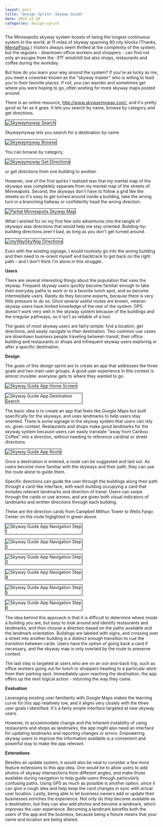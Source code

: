 ```yaml
---
layout: post
title: "Design Sprint: Skyway Guide"
date: 2018-12-28
categories: design-sprint
---
```


The Minneapolis skyway system boasts of being the longest continuous system in the world, at 11 miles of skyway spanning 80 city blocks (Thanks, [MentalFloss](http://mentalfloss.com/article/70549/25-things-you-should-know-about-minneapolis-and-st-paul).) Visitors always seem thrilled at the complexity of the system, but the regulars - downtown office workers and shoppers - can find not only an escape from the -3°F windchill but also shops, restaurants and coffee during the workday.

But how do you learn your way around the system? If you're as lucky as me, you meet a coworker known as the "skyway master" who is willing to lead you to their favorite places. If not, you can wander and sometimes get where you were hoping to go, often wishing for more skyway maps posted around.

There is an online resource, http://www.skywaymyway.com/, and it's pretty good as far as it goes. It lets you search by name, browse by category and get directions.

<img src="/jaschiroo/images/sprints/skyway/MWSW-search.png"
     alt="Skywaymyway Search"
     style="max-width:50%;height:auto;border:1px solid black;" />

Skywaymyway lets you search for a destination by name

<img src="/jaschiroo/images/sprints/skyway/MWSW-browse.png"
     alt="Skywaymyway Browse"
     style="max-width:50%;height:auto;border:1px solid black;" />

You can browse by category,

<img src="/jaschiroo/images/sprints/skyway/MWSW-directions.png"
     alt="Skywaymyway Get Directions"
     style="max-width:50%;height:auto;border:1px solid black;" />

or get directions from one building to another.

However, one of the first quirks I realized was that my mental map of the skyways was completely separate from my mental map of the streets of Minneapolis. Second, the skyways don't have to follow a grid like the streets so it's easy to get turned around inside a building, take the wrong turn in a branching hallway or confidently head the wrong direction.

<img src="/jaschiroo/images/sprints/skyway/large-map.png"
     alt="Partial Minneapolis Skyway Map"
     style="max-width:50%;height:auto;border:1px solid black;" />

What I wished for on my first few solo adventures into the tangle of skyways was directions that would help me stay oriented. Building-by-building directions aren't bad, as long as you don't get turned around.

<img src="/jaschiroo/images/sprints/skyway/MWSW-guide.png"
     alt="myWaySkyWay Directions"
     style="max-width:50%;height:auto;border:1px solid black;" />

Even with the existing signage, I would routinely go into the wrong building and then need to re-orient myself and backtrack to get back on the right path - and I don't think I'm alone in this struggle.

<b>Users</b>

There are several interesting things about the population that uses the skyway. Frequent skyway users quickly become familiar enough to take their everyday paths to work or to a favorite lunch spot, and so become intermediate users. Rarely do they become experts, because there is very little pressure to do so. Once several useful routes are known, veteran skyway users have limited knowledge of the rest of the system. GPS doesn't work very well in the skyway system because of the buildings and the irregular pathways, so it isn't as reliable of a tool.

The goals of most skyway users are fairly simple: find a location, get directions, and easily navigate to their destination. Two common use cases are downtown business people traveling between transit, their office building and restaurants or shops and infrequent skyway users exploring or after a specific destination.

<b>Design</b>

The goals of this design sprint are to create an app that addresses the three goals and two main user groups. A good user experience in this context is almost invisible: everyone gets to where they wanted to go.

<img src="/jaschiroo/images/sprints/skyway/homescreen.png"
     alt="Skyway Guide App Home Screen"
     style="max-width:50%;height:auto;border:1px solid black;" />

<img src="/jaschiroo/images/sprints/skyway/search.png"
     alt="Skyway Guide App Destination Search"
    style="max-width:50%;height:auto;border:1px solid black;" />

The basic idea is to create an app that feels like Google Maps but built specifically for the skyways, and uses landmarks to help users stay oriented. There is some signage in the skyway system that users can rely on, given context. Restaurants and shops make good landmarks for the skyway system because users can easily translate "away from Caribou Coffee" into a direction, without needing to reference cardinal or street directions.

<img src="/jaschiroo/images/sprints/skyway/route.png"
     alt="Skyway Guide App Route"
     style="max-width:50%;height:auto;border:1px solid black;" />

Once a destination is entered, a route can be suggested and laid out. As users become more familiar with the skyways and their path, they can use the route alone to guide them.

Specific directions can guide the user through the buildings along their path through a card-like interface, with each building occupying a card that includes relevant landmarks and direction of travel. Users can swipe through the cards or use arrows, and are given both visual indicators of landmarks and written directions through each building.

These are the direction cards from Campbell Mithun Tower to Wells Fargo Center on the route higlighted in green above.

<img src="/jaschiroo/images/sprints/skyway/guide1.png"
     alt="Skyway Guide App Navigation Step 1"
     style="max-width:50%;height:auto;border:1px solid black;" />

<img src="/jaschiroo/images/sprints/skyway/guide2.png"
     alt="Skyway Guide App Navigation Step 2"
    style="max-width:50%;height:auto;border:1px solid black;" />

<img src="/jaschiroo/images/sprints/skyway/guide3.png"
    alt="Skyway Guide App Navigation Step 3"
    style="max-width:50%;height:auto;border:1px solid black;" />

<img src="/jaschiroo/images/sprints/skyway/guide4.png"
    alt="Skyway Guide App Navigation Step 4"
    style="max-width:50%;height:auto;border:1px solid black;" />

<img src="/jaschiroo/images/sprints/skyway/guide5.png"
    alt="Skyway Guide App Navigation Step 5"
    style="max-width:50%;height:auto;border:1px solid black;" />

<img src="/jaschiroo/images/sprints/skyway/guide6.png"
    alt="Skyway Guide App Navigation Step 6"
    style="max-width:50%;height:auto;border:1px solid black;" />

The idea behind this approach is that it is difficult to determine where inside a building you are, but easy to look around and identify restaurants and landmarks, and then choose a direction based on the paths available and the landmark orientation. Buildings are labeled with signs, and crossing over a street into another building is a distinct enough transition to cue the transition between cards. Users have the option of going back a card if necessary, and the skyway map is only overlaid by the route to preserve context.

The last step is targeted at users who are on an out-and-back trip, such as office workers going out for lunch or shoppers heading to a particular store from their parking spot. Immediately upon reaching the destination, the app offers up the next logical action - returning the way they came.

<b>Evaluation</b>

Leveraging existing user familiarity with Google Maps makes the learning curve for this app relatively low, and it aligns very closely with the three user goals I identified. It's a fairly simple interface targeted at new skyway users.

However, to accommodate change and the inherent instability of using restaurants and shops as landmarks, the app might also need an interface for updating landmarks and reporting changes or errors. Empowering skyway users to improve the information available is a convenient and powerful way to make the app relevant.

<b>Extenstions</b>

Besides an update system, it would also be neat to consider a few more feature extensions to this app idea. One would be to allow users to add photos of skyway intersections from different angles, and make those available during navigation to help guide users through particularly confusing paths. Using GPS as much as possible is another option, since it can give a rough idea and help keep the card changes in sync with actual user location. Lastly, being able to let business owners add or update their businesses enriches the experience. Not only do they become available as a destination, but they can also add photos and become a landmark, which improves the user experience. Becoming a landmark benefits both the users of the app and the business, because being a fixture means that your name and location are being shared.
